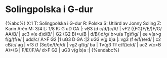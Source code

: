# Solingpolska i G-dur

{%abc%}
X:1
T: Solingpolska i G-dur
R: Polska
S: Utlärd av Jonny Soling
Z: Karin Arén
M: 3/4
L: 1/8
K: G
uD GA |: vB3 (d c/d/)c/A/ | vF2 ({FG}F/E/)F/G/ AA/B/ | uc3 v(e d)d/B/ | G2 (G2 B)>u(B |
d/B/)d/g/ b>u(a Tg)f/g/ | ee v(a>g f/g/)f/e/ | udd/c/ A>F G2 |1 uG3 D GA :|2 uG3 v(g b)a |: 
vg3 (f e/f/)e/d/ | c2 cB/c/ ag | vf3 (f (3e/)e/f/e/d/ | vg2 gf/g/ ba | 
Tv(g3 Tf e/f/)e/d/ | uc2 v(c>B A)>(G | F/E/)F/A/ d>F G2 | uG3 v(g b)a :|
{%endabc%}



